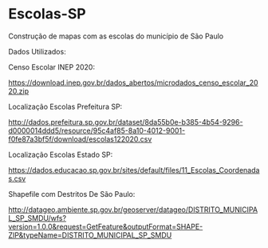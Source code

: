 # Escolas-SP
Construção de mapas com as escolas do município de São Paulo

Dados Utilizados:

Censo Escolar INEP 2020:

https://download.inep.gov.br/dados_abertos/microdados_censo_escolar_2020.zip

Localização Escolas Prefeitura SP:

http://dados.prefeitura.sp.gov.br/dataset/8da55b0e-b385-4b54-9296-d0000014ddd5/resource/95c4af85-8a10-4012-9001-f0fe87a3bf5f/download/escolas122020.csv

Localização Escolas Estado SP:

https://dados.educacao.sp.gov.br/sites/default/files/11_Escolas_Coordenadas.csv

Shapefile com Destritos De São Paulo:

http://datageo.ambiente.sp.gov.br/geoserver/datageo/DISTRITO_MUNICIPAL_SP_SMDU/wfs?version=1.0.0&request=GetFeature&outputFormat=SHAPE-ZIP&typeName=DISTRITO_MUNICIPAL_SP_SMDU
